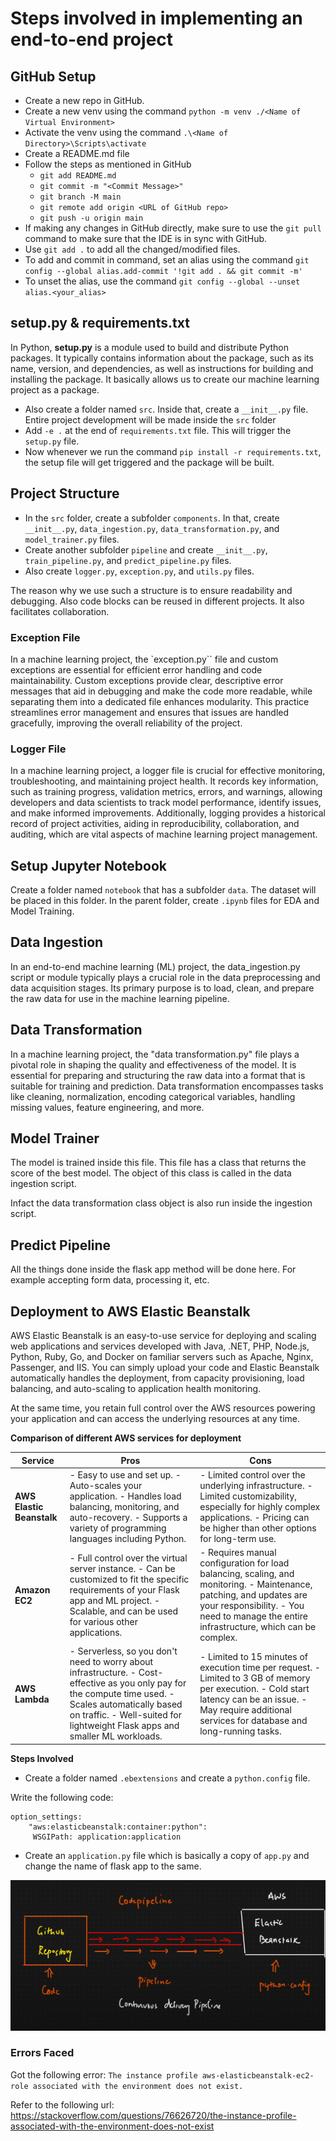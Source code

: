 # Steps involved in implementing an end-to-end project

## GitHub Setup
* Create a new repo in GitHub.
* Create a new venv using the command `python -m venv ./<Name of Virtual Environment>`
* Activate the venv using the command `.\<Name of Directory>\Scripts\activate`
* Create a README.md file
* Follow the steps as mentioned in GitHub
    * `git add README.md`
    * `git commit -m "<Commit Message>"`
    * `git branch -M main`
    * `git remote add origin <URL of GitHub repo>`
    * `git push -u origin main`
* If making any changes in GitHub directly, make sure to use the `git pull` command to make sure that the IDE is in sync with GitHub.
* Use `git add .` to add all the changed/modified files.
* To add and commit in command, set an alias using the command `git config --global alias.add-commit '!git add . && git commit -m'`
* To unset the alias, use the command `git config --global --unset alias.<your_alias>`

## setup.py & requirements.txt
In Python, **setup.py** is a module used to build and distribute Python packages. It typically contains information about the package, such as its name, version, and dependencies, as well as instructions for building and installing the package. It basically allows us to create our machine learning project as a package.

* Also create a folder named `src`. Inside that, create a `__init__.py` file. Entire project development will be made inside the `src` folder
* Add `-e .` at the end of `requirements.txt` file. This will trigger the `setup.py` file.
* Now whenever we run the command `pip install -r requirements.txt`, the setup file will get triggered and the package will be built.

## Project Structure
* In the `src` folder, create a subfolder `components`. In that, create `__init__.py`, `data_ingestion.py`, `data_transformation.py`, and `model_trainer.py` files.
* Create another subfolder `pipeline` and create `__init__.py`, `train_pipeline.py`, and `predict_pipeline.py` files.
* Also create `logger.py`, `exception.py`, and `utils.py` files.

The reason why we use such a structure is to ensure readability and debugging. Also code blocks can be reused in different projects. It also facilitates collaboration.

### Exception File
In a machine learning project, the `exception.py`` file and custom exceptions are essential for efficient error handling and code maintainability. Custom exceptions provide clear, descriptive error messages that aid in debugging and make the code more readable, while separating them into a dedicated file enhances modularity. This practice streamlines error management and ensures that issues are handled gracefully, improving the overall reliability of the project.

### Logger File
In a machine learning project, a logger file is crucial for effective monitoring, troubleshooting, and maintaining project health. It records key information, such as training progress, validation metrics, errors, and warnings, allowing developers and data scientists to track model performance, identify issues, and make informed improvements. Additionally, logging provides a historical record of project activities, aiding in reproducibility, collaboration, and auditing, which are vital aspects of machine learning project management.

## Setup Jupyter Notebook
Create a folder named `notebook` that has a subfolder `data`. The dataset will be placed in this folder. In the parent folder, create `.ipynb` files for EDA and Model Training.

## Data Ingestion
In an end-to-end machine learning (ML) project, the data_ingestion.py script or module typically plays a crucial role in the data preprocessing and data acquisition stages. Its primary purpose is to load, clean, and prepare the raw data for use in the machine learning pipeline.

## Data Transformation
In a machine learning project, the "data transformation.py" file plays a pivotal role in shaping the quality and effectiveness of the model. It is essential for preparing and structuring the raw data into a format that is suitable for training and prediction. Data transformation encompasses tasks like cleaning, normalization, encoding categorical variables, handling missing values, feature engineering, and more.

## Model Trainer
The model is trained inside this file. This file has a class that returns the score of the best model. The object of this class is called in the data ingestion script.

Infact the data transformation class object is also run inside the ingestion script.

## Predict Pipeline
All the things done inside the flask app method will be done here. For example accepting form data, processing it, etc.

## Deployment to AWS Elastic Beanstalk
AWS Elastic Beanstalk is an easy-to-use service for deploying and scaling web applications and services developed with Java, .NET, PHP, Node.js, Python, Ruby, Go, and Docker on familiar servers such as Apache, Nginx, Passenger, and IIS. You can simply upload your code and Elastic Beanstalk automatically handles the deployment, from capacity provisioning, load balancing, and auto-scaling to application health monitoring. 

At the same time, you retain full control over the AWS resources powering your application and can access the underlying resources at any time.

**Comparison of different AWS services for deployment**

| Service                  | Pros                                                      | Cons                                                   |
|--------------------------|-----------------------------------------------------------|--------------------------------------------------------|
| **AWS Elastic Beanstalk** | - Easy to use and set up.  - Auto-scales your application. - Handles load balancing, monitoring, and auto-recovery. - Supports a variety of programming languages including Python. | - Limited control over the underlying infrastructure. - Limited customizability, especially for highly complex applications. - Pricing can be higher than other options for long-term use. |
| **Amazon EC2**           | - Full control over the virtual server instance. - Can be customized to fit the specific requirements of your Flask app and ML project. - Scalable, and can be used for various other applications. | - Requires manual configuration for load balancing, scaling, and monitoring. - Maintenance, patching, and updates are your responsibility. - You need to manage the entire infrastructure, which can be complex. |
| **AWS Lambda**           | - Serverless, so you don't need to worry about infrastructure. - Cost-effective as you only pay for the compute time used. - Scales automatically based on traffic. - Well-suited for lightweight Flask apps and smaller ML workloads. | - Limited to 15 minutes of execution time per request. - Limited to 3 GB of memory per execution. - Cold start latency can be an issue. - May require additional services for database and long-running tasks. |


**Steps Involved**

* Create a folder named `.ebextensions` and create a `python.config` file. 

Write the following code: 

```
option_settings:
    "aws:elasticbeanstalk:container:python":
     WSGIPath: application:application
```

* Create an `application.py` file which is basically a copy of `app.py` and change the name of flask app to the same.

![Flowchart of how the deployment works](image-1.png)

### Errors Faced
Got the following error: `The instance profile aws-elasticbeanstalk-ec2-role associated with the environment does not exist.`

Refer to the following url: https://stackoverflow.com/questions/76626720/the-instance-profile-associated-with-the-environment-does-not-exist

